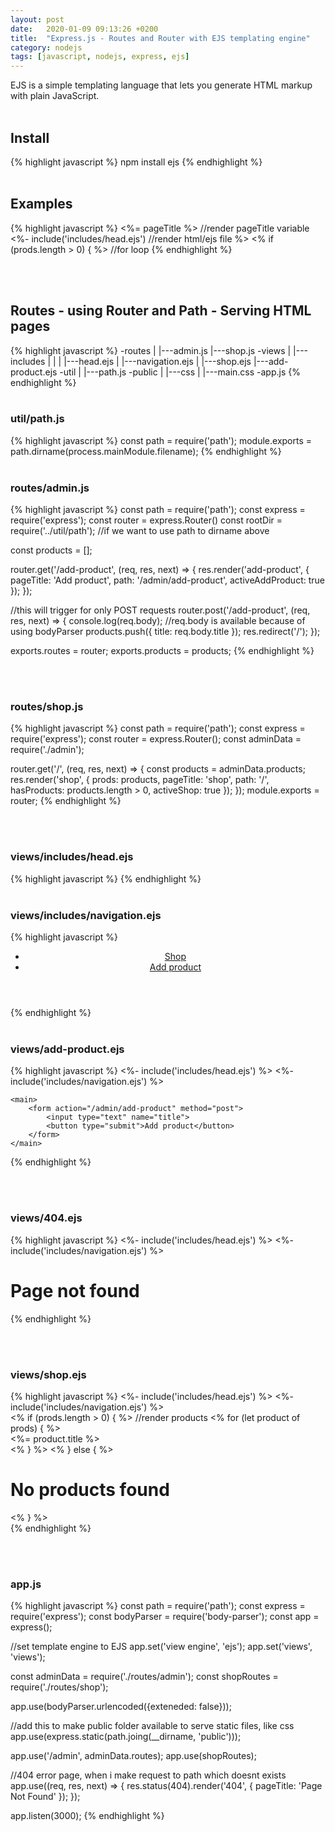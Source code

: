 ```yaml
---
layout: post
date:   2020-01-09 09:13:26 +0200
title:  "Express.js - Routes and Router with EJS templating engine"
category: nodejs
tags: [javascript, nodejs, express, ejs]
---
```


EJS is a simple templating language that lets you generate HTML markup with plain JavaScript.
<br /><br />
<h2>Install</h2>
{% highlight javascript %}
npm install ejs
{% endhighlight %}
<br /><br />

<h2>Examples</h2>
{% highlight javascript %}
<%= pageTitle %>  //render pageTitle variable
<%- include('includes/head.ejs') //render html/ejs file %>
<% if (prods.length > 0) { %> //for loop
{% endhighlight %}

<br /><br />

<h2>Routes - using Router and Path - Serving HTML pages</h2>
{% highlight javascript %}
-routes
    |
    |---admin.js
    |---shop.js
-views
    |
    |---includes
    |       |
    |       |---head.ejs
    |       |---navigation.ejs
    |
    |---shop.ejs
    |---add-product.ejs
-util
    |
    |---path.js
-public
    |
    |---css
        |
        |---main.css
-app.js
{% endhighlight %}
<br /><br />

<h3>util/path.js</h3>
{% highlight javascript %}
const path = require('path');
module.exports = path.dirname(process.mainModule.filename);
{% endhighlight %}
<br /><br />

<h3>routes/admin.js</h3>
{% highlight javascript %}
const path = require('path');
const express = require('express');
const router = express.Router()
const rootDir = require('../util/path'); //if we want to use path to dirname above

const products = [];

router.get('/add-product', (req, res, next) => {
    res.render('add-product', {
        pageTitle: 'Add product',
        path: '/admin/add-product',
        activeAddProduct: true
    });
});

//this will trigger for only POST requests
router.post('/add-product', (req, res, next) => {
    console.log(req.body);  //req.body is available because of using bodyParser
    products.push({ title: req.body.title });
    res.redirect('/');
});

exports.routes = router;
exports.products = products;
{% endhighlight %}

<br /><br />

<h3>routes/shop.js</h3>
{% highlight javascript %}
const path = require('path');
const express = require('express');
const router = express.Router();
const adminData = require('./admin');

router.get('/', (req, res, next) => {
    const products = adminData.products;
    res.render('shop', {
        prods: products,
        pageTitle: 'shop',
        path: '/',
        hasProducts: products.length > 0,
        activeShop: true
    });
});
module.exports = router;
{% endhighlight %}

<br /><br />

<h3>views/includes/head.ejs</h3>
{% highlight javascript %}
<!DOCTYPE html>
<html>
<head>
    <!-- we are using express.static in app.js to serve static css file from public dir -->
    <link rel="stylesheet" href="/css/main.css">
{% endhighlight %}
<br /><br />


<h3>views/includes/navigation.ejs</h3>
{% highlight javascript %}
<header>
    <nav>
        <ul>
            <li><a class="<%= path === '/' ? 'active' : '' %>" href="/">Shop</a></li>
            <li><a class="<%= path === '/admin/add-product' ? 'active' : '' %>" href="/admin/add-product">Add product</a></li>
        </ul>
    </nav>
</header>
{% endhighlight %}
<br /><br />

<h3>views/add-product.ejs</h3>
{% highlight javascript %}
<%- include('includes/head.ejs') %>
</head>
</head>
<body>
    <%- include('includes/navigation.ejs') %>

    <main>
        <form action="/admin/add-product" method="post">
            <input type="text" name="title">
            <button type="submit">Add product</button>
        </form>
    </main>
</body>
</html>
{% endhighlight %}

<br /><br />
<h3>views/404.ejs</h3>
{% highlight javascript %}
<%- include('includes/head.ejs') %>
</head>
<body>
    <%- include('includes/navigation.ejs') %>
    <h1>Page not found</h1>
</body>
</html>
{% endhighlight %}


<br /><br />
<h3>views/shop.ejs</h3>
{% highlight javascript %}
<%- include('includes/head.ejs') %>
</head>
</head>
<body>
    <%- include('includes/navigation.ejs') %>
    <main>
        <% if (prods.length > 0) { %>
            //render products
            <% for (let product of prods) { %>
                 <div>
                    <%= product.title %>
                 </div>
            <% } %>
        <% } else { %>
            <h1>No products found</h1>
        <% }  %>
    </main>
</body>
</html>
{% endhighlight %}

<br /><br />
<h3>app.js</h3>
{% highlight javascript %}
const path = require('path');
const express = require('express');
const bodyParser = require('body-parser');
const app = express();

//set template engine to EJS
app.set('view engine', 'ejs');
app.set('views', 'views');

const adminData = require('./routes/admin');
const shopRoutes = require('./routes/shop');

app.use(bodyParser.urlencoded({exteneded: false}));

//add this to make public folder available to serve static files, like css
app.use(express.static(path.joing(__dirname, 'public')));

app.use('/admin', adminData.routes);
app.use(shopRoutes);

//404 error page, when i make request to path which doesnt exists
app.use((req, res, next) => {
    res.status(404).render('404', { pageTitle: 'Page Not Found' });
});

app.listen(3000);
{% endhighlight %}
